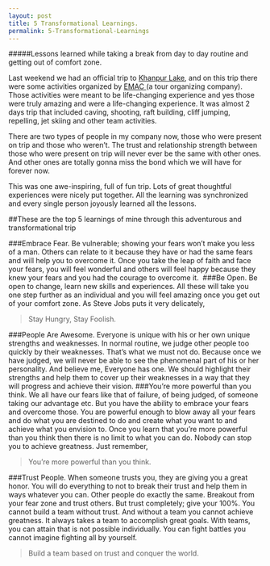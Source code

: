 ```yaml
---
layout: post
title: 5 Transformational Learnings.
permalink: 5-Transformational-Learnings
---
```

#####Lessons learned while taking a break from day to day routine and getting out of comfort zone.


Last weekend we had an official trip to <a href="https://www.google.com.pk/search?q=khan+pur+lake&rlz=1C5CHFA_enPK561PK561&es_sm=91&tbm=isch&tbo=u&source=univ&sa=X&ei=obVpU529C4iWPbLggOgH&ved=0CEAQsAQ&biw=1278&bih=649#q=khanpur+lake&spell=1&tbm=isch" target="_blank">Khanpur Lake</a>, and on this trip there were some activities organized by <a href="http://www.emac.pk" target="_blacnk">EMAC </a> (a tour organizing company). Those activities were meant to be life-changing experience and yes those were truly amazing and were a life-changing experience. It was almost 2 days trip that included caving, shooting, raft building, cliff jumping, repelling, jet skiing and other team activities.

There are two types of people in my company now, those who were present on trip and those who weren’t. The trust and relationship strength between those who were present on trip will never ever be the same with other ones. And other ones are totally gonna miss the bond which we will have for forever now.

This was one awe-inspiring, full of fun trip. Lots of great thoughtful experiences were nicely put together. All the learning was synchronized and every single person joyously learned all the lessons.

##These are the top 5 learnings of mine through this adventurous and transformational trip 


###Embrace Fear. 
Be vulnerable; showing your fears won’t make you less of a man. Others can relate to it because they have or had the same fears and will help you to overcome it. Once you take the leap of faith and face your fears, you will feel wonderful and others will feel happy because they knew your fears and you had the courage to overcome it. 
###Be Open. 
Be open to change, learn new skills and experiences. All these will take you one step further as an individual and you will feel amazing once you get out of your comfort zone. As Steve Jobs puts it very delicately,
> Stay Hungry, Stay Foolish.     

###People Are Awesome.
Everyone is unique with his or her own unique strengths and weaknesses. In normal routine, we judge other people too quickly by their weaknesses. That’s what we must not do. Because once we have judged, we will never be able to see the phenomenal part of his or her personality. And believe me, Everyone has one. We should highlight their strengths and help them to cover up their weaknesses in a way that they will progress and achieve their vision.
###You’re more powerful than you think.
We all have our fears like that of failure, of being judged, of someone taking our advantage etc. But you have the ability to embrace your fears and overcome those. You are powerful enough to blow away all your fears and do what you are destined to do and create what you want to and achieve what you envision to. Once you learn that you’re more powerful than you think then there is no limit to what you can do. Nobody can stop you to achieve greatness. Just remember,    
>You’re more powerful than you think.

###Trust People. 
When someone trusts you, they are giving you a great honor. You will do everything to not to break their trust and help them in ways whatever you can. Other people do exactly the same. Breakout from your fear zone and trust others. But trust completely; give your 100%. You cannot build a team without trust. And without a team you cannot achieve greatness. It always takes a team to accomplish great goals. With teams, you can attain that is not possible individually. You can fight battles you cannot imagine fighting all by yourself.
>Build a team based on trust and conquer the world.